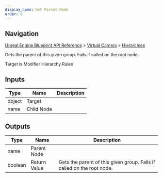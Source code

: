 ```yaml
---
display_name: Get Parent Node
order: 6
---
```

## Navigation

[Unreal Engine Blueprint API Reference](https://dev.epicgames.com/documentation/en-us/unreal-engine/BlueprintAPI) > [Virtual Camera](https://dev.epicgames.com/documentation/en-us/unreal-engine/BlueprintAPI/VirtualCamera_1) > [Hierarchies](https://dev.epicgames.com/documentation/en-us/unreal-engine/BlueprintAPI/VirtualCamera_1/Hierarchies)

Gets the parent of this given group. Fails if called on the root node.

Target is Modifier Hierarchy Rules

## Inputs

| Type | Name | Description |
| --- | --- | --- |
| object | Target |  |
| name | Child Node |  |

## Outputs

| Type | Name | Description |
| --- | --- | --- |
| name | Parent Node |  |
| boolean | Return Value | Gets the parent of this given group. Fails if called on the root node. |

